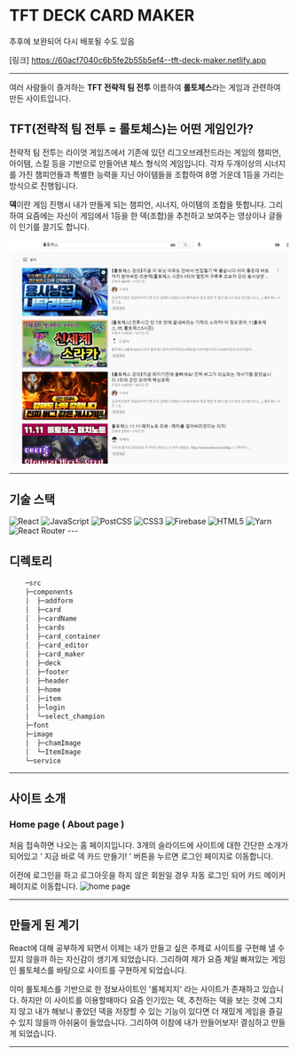 # TFT DECK CARD MAKER

추후에 보완되어 다시 배포될 수도 있음

[링크] <https://60acf7040c6b5fe2b55b5ef4--tft-deck-maker.netlify.app>

---

여러 사람들이 즐겨하는 **TFT 전략적 팀 전투** 이름하여 **롤토체스**라는 게임과 관련하여 만든 사이트입니다.

## TFT(전략적 팀 전투 = 롤토체스)는 어떤 게임인가?

전략적 팀 전투는 라이엇 게임즈에서 기존에 있던 리그오브레전드라는 게임의 챔피언, 아이템, 스킬 등을 기반으로 만들어낸 체스 형식의 게임입니다. 각자 두개이상의 시너지를 가진 챔피언들과 특별한 능력을 지닌 아이템들을 조합하여 8명 가운데 1등을 가리는 방식으로 진행됩니다.

**덱**이란 게임 진행시 내가 만들게 되는 챔피언, 시너지, 아이템의 조합을 뜻합니다. 그리하여 요즘에는 자신이 게임에서 1등을 한 덱(조합)을 추천하고 보여주는 영상이나 글들이 인기를 끌기도 합니다.

![Youtube 영상](src/image/youtube_capture.PNG)

---

## 기술 스택

<img alt="React" src ="https://img.shields.io/badge/React-61DAFB.svg?&style=for-the-badge&logo=React&logoColor=blue"/>
<img alt="JavaScript" src ="https://img.shields.io/badge/JavaScript-F7DF1E.svg?&style=for-the-badge&logo=JavaScript&logoColor=white"/>
<img alt="PostCSS" src ="https://img.shields.io/badge/PostCSS-DD3A0A.svg?&style=for-the-badge&logo=PostCSS&logoColor=white"/>
<img alt="CSS3" src ="https://img.shields.io/badge/CSS3-1572B6.svg?&style=for-the-badge&logo=CSS3&logoColor=white"/>
<img alt="Firebase" src ="https://img.shields.io/badge/Firebase-FFCA28.svg?&style=for-the-badge&logo=Firebase&logoColor=white"/>
<img alt="HTML5" src ="https://img.shields.io/badge/HTML5-E34F26.svg?&style=for-the-badge&logo=HTML5&logoColor=white"/>
<img alt="Yarn" src ="https://img.shields.io/badge/Yarn-2C8EBB.svg?&style=for-the-badge&logo=Yarn&logoColor=white"/>
<img alt="React Router" src ="https://img.shields.io/badge/React Router-CA4245.svg?&style=for-the-badge&logo=React Router&logoColor=white"/>
---

## 디렉토리

```
    ─src
    ├─components
    │  ├─addform
    │  ├─card
    │  ├─cardName
    │  ├─cards
    │  ├─card_container
    │  ├─card_editor
    │  ├─card_maker
    │  ├─deck
    │  ├─footer
    │  ├─header
    │  ├─home
    │  ├─item
    │  ├─login
    │  └─select_champion
    ├─font
    ├─image
    │  ├─chamImage
    │  └─ItemImage
    └─service
```

---

## 사이트 소개

### Home page ( About page )

처음 접속하면 나오는 홈 페이지입니다. 3개의 슬라이드에 사이트에 대한 간단한 소개가 되어있고 ' 지금 바로 덱 카드 만들기! ' 버튼을 누르면 로그인 페이지로 이동합니다.

이전에 로그인을 하고 로그아웃을 하지 않은 회원일 경우 자동 로그인 되어 카드 메이커 페이지로 이동합니다.
![home page](src\image\home_page.gif)

---

## 만들게 된 계기

React에 대해 공부하게 되면서 이제는 내가 만들고 싶은 주제로 사이트를 구현해 낼 수 있지 않을까 하는 자신감이 생기게 되었습니다. 그리하여 제가 요즘 제일 빠져있는 게임인 롤토체스를 바탕으로 사이트를 구현하게 되었습니다.

이미 롤토체스를 기반으로 한 정보사이트인 '롤체지지' 라는 사이트가 존재하고 있습니다. 하지만 이 사이트를 이용할때마다 요즘 인기있는 덱, 추천하는 덱을 보는 것에 그치지 않고 내가 해보니 좋았던 덱을 저장할 수 있는 기능이 있다면 더 재밌게 게임을 즐길 수 있지 않을까 아쉬움이 들었습니다. 그리하여 이참에 내가 만들어보자! 결심하고 만들게 되었습니다.

---
